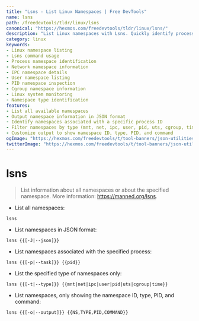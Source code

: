 ```yaml
---
title: "Lsns - List Linux Namespaces | Free DevTools"
name: lsns
path: /freedevtools/tldr/linux/lsns
canonical: "https://hexmos.com/freedevtools/tldr/linux/lsns/"
description: "List Linux namespaces with Lsns. Quickly identify process IDs and namespace types. Free online tool, no registration required. Improve system monitoring."
category: linux
keywords:
- Linux namespace listing
- Lsns command usage
- Process namespace identification
- Network namespace information
- IPC namespace details
- User namespace listing
- PID namespace inspection
- Cgroup namespace information
- Linux system monitoring
- Namespace type identification
features:
- List all available namespaces
- Output namespace information in JSON format
- Identify namespaces associated with a specific process ID
- Filter namespaces by type (mnt, net, ipc, user, pid, uts, cgroup, time)
- Customize output to show namespace ID, type, PID, and command
ogImage: "https://hexmos.com/freedevtools/t/tool-banners/json-utilities-banner.png"
twitterImage: "https://hexmos.com/freedevtools/t/tool-banners/json-utilities-banner.png"
---
```


# lsns

> List information about all namespaces or about the specified namespace.
> More information: <https://manned.org/lsns>.

- List all namespaces:

`lsns`

- List namespaces in JSON format:

`lsns {{[-J|--json]}}`

- List namespaces associated with the specified process:

`lsns {{[-p|--task]}} {{pid}}`

- List the specified type of namespaces only:

`lsns {{[-t|--type]}} {{mnt|net|ipc|user|pid|uts|cgroup|time}}`

- List namespaces, only showing the namespace ID, type, PID, and command:

`lsns {{[-o|--output]}} {{NS,TYPE,PID,COMMAND}}`
